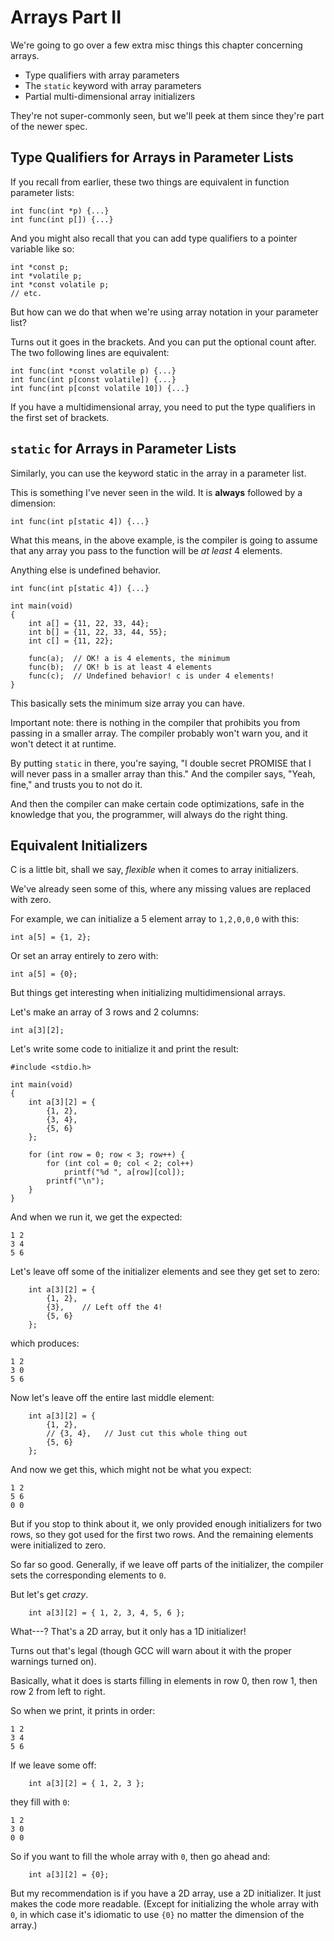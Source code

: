 <!-- Beej's guide to C

# vim: ts=4:sw=4:nosi:et:tw=72
-->

# Arrays Part II

We're going to go over a few extra misc things this chapter concerning
arrays.

* Type qualifiers with array parameters
* The `static` keyword with array parameters
* Partial multi-dimensional array initializers

They're not super-commonly seen, but we'll peek at them since they're
part of the newer spec.

## Type Qualifiers for Arrays in Parameter Lists

If you recall from earlier, these two things are equivalent in function
parameter lists:

``` {.c}
int func(int *p) {...}
int func(int p[]) {...}
```

And you might also recall that you can add type qualifiers to a pointer
variable like so:

``` {.c}
int *const p;
int *volatile p;
int *const volatile p;
// etc.
```

But how can we do that when we're using array notation in your parameter
list?

Turns out it goes in the brackets. And you can put the optional count
after. The two following lines are equivalent:

``` {.c}
int func(int *const volatile p) {...}
int func(int p[const volatile]) {...}
int func(int p[const volatile 10]) {...}
```

If you have a multidimensional array, you need to put the type
qualifiers in the first set of brackets.

## `static` for Arrays in Parameter Lists

Similarly, you can use the keyword static in the array in a parameter
list.

This is something I've never seen in the wild. It is **always** followed
by a dimension:

``` {.c}
int func(int p[static 4]) {...}
```

What this means, in the above example, is the compiler is going to
assume that any array you pass to the function will be _at least_ 4
elements.

Anything else is undefined behavior.

``` {.c}
int func(int p[static 4]) {...}

int main(void)
{
    int a[] = {11, 22, 33, 44};
    int b[] = {11, 22, 33, 44, 55};
    int c[] = {11, 22};

    func(a);  // OK! a is 4 elements, the minimum
    func(b);  // OK! b is at least 4 elements
    func(c);  // Undefined behavior! c is under 4 elements!
}
```

This basically sets the minimum size array you can have.

Important note: there is nothing in the compiler that prohibits you from
passing in a smaller array. The compiler probably won't warn you, and it
won't detect it at runtime.

By putting `static` in there, you're saying, "I double secret PROMISE
that I will never pass in a smaller array than this." And the compiler
says, "Yeah, fine," and trusts you to not do it.

And then the compiler can make certain code optimizations, safe in the
knowledge that you, the programmer, will always do the right thing.

## Equivalent Initializers

C is a little bit, shall we say, _flexible_ when it comes to array
initializers.

We've already seen some of this, where any missing values are replaced
with zero.

For example, we can initialize a 5 element array to `1,2,0,0,0` with
this:

``` {.c}
int a[5] = {1, 2};
```

Or set an array entirely to zero with:

``` {.c}
int a[5] = {0};
```

But things get interesting when initializing multidimensional arrays.

Let's make an array of 3 rows and 2 columns:

``` {.c}
int a[3][2];
```

Let's write some code to initialize it and print the result:

``` {.c}
#include <stdio.h>

int main(void)
{
    int a[3][2] = {
        {1, 2},
        {3, 4},
        {5, 6}
    };

    for (int row = 0; row < 3; row++) {
        for (int col = 0; col < 2; col++)
            printf("%d ", a[row][col]);
        printf("\n");
    }
}
```

And when we run it, we get the expected:

```
1 2
3 4
5 6
```

Let's leave off some of the initializer elements and see they get set to
zero:


``` {.c}
    int a[3][2] = {
        {1, 2},
        {3},    // Left off the 4!
        {5, 6}
    };
```

which produces:

```
1 2
3 0
5 6
```

Now let's leave off the entire last middle element:

``` {.c}
    int a[3][2] = {
        {1, 2},
        // {3, 4},   // Just cut this whole thing out
        {5, 6}
    };
```

And now we get this, which might not be what you expect:

```
1 2
5 6
0 0
```

But if you stop to think about it, we only provided enough initializers
for two rows, so they got used for the first two rows. And the remaining
elements were initialized to zero.

So far so good. Generally, if we leave off parts of the initializer, the
compiler sets the corresponding elements to `0`.

But let's get _crazy_.

``` {.c}
    int a[3][2] = { 1, 2, 3, 4, 5, 6 };
```

What---? That's a 2D array, but it only has a 1D initializer!

Turns out that's legal (though GCC will warn about it with the proper
warnings turned on).

Basically, what it does is starts filling in elements in row 0, then row
1, then row 2 from left to right.

So when we print, it prints in order:

```
1 2
3 4
5 6
```

If we leave some off:

``` {.c}
    int a[3][2] = { 1, 2, 3 };
```

they fill with `0`:

```
1 2
3 0
0 0
```

So if you want to fill the whole array with `0`, then go ahead and:

``` {.c}
    int a[3][2] = {0};
```

But my recommendation is if you have a 2D array, use a 2D initializer.
It just makes the code more readable. (Except for initializing the whole
array with `0`, in which case it's idiomatic to use `{0}` no matter the
dimension of the array.)
